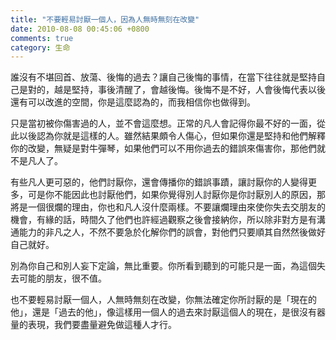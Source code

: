 ```yaml
---
title: "不要輕易討厭一個人，因為人無時無刻在改變"
date: 2010-08-08 00:45:06 +0800
comments: true
category: 生命
---
```

<p>誰沒有不堪回首、放蕩、後悔的過去？讓自己後悔的事情，在當下往往就是堅持自己是對的，越是堅持，事後清醒了，會越後悔。後悔不是不好，人會後悔代表以後還有可以改進的空間，你是這麼認為的，而我相信你也做得到。</p><p>只是當初被你傷害過的人，並不會這麼想。正常的凡人會記得你最不好的一面，從此以後認為你就是這樣的人。雖然結果頗令人傷心，但如果你還是堅持和他們解釋你的改變，無疑是對牛彈琴，如果他們可以不用你過去的錯誤來傷害你，那他們就不是凡人了。</p><p>有些凡人更可惡的，他們討厭你，還會傳播你的錯誤事蹟，讓討厭你的人變得更多，可是你不能因此也討厭他們，如果你覺得別人討厭你是你討厭別人的原因，那將是一個很爛的理由，你也和凡人沒什麼兩樣。不要讓爛理由來使你失去交朋友的機會，有緣的話，時間久了他們也許經過觀察之後會接納你，所以除非對方是有溝通能力的非凡之人，不然不要急於化解你們的誤會，對他們只要順其自然然後做好自己就好。</p><p>別為你自己和別人妄下定論，無比重要。你所看到聽到的可能只是一面，為這個失去可能的朋友，很不值。</p><p>也不要輕易討厭一個人，人無時無刻在改變，你無法確定你所討厭的是「現在的他」，還是「過去的他」，像這樣用一個人的過去來討厭這個人的現在，是很沒有器量的表現，我們要盡量避免做這種人才行。</p>

